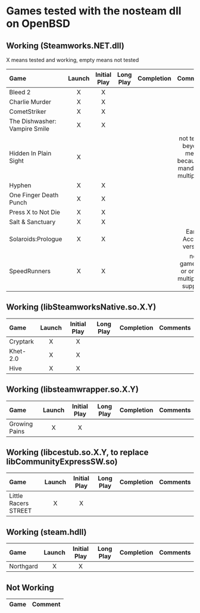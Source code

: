# Games tested with the nosteam dll on OpenBSD

## Working (Steamworks.NET.dll)

X means tested and working, empty means not tested

|Game|Launch|Initial Play|Long Play|Completion|Comments|
|:---|:----:|:----------:|:-------:|:--------:|:------:|
|Bleed 2		|X|X||||
|Charlie Murder		|X|X||||
|CometStriker		|X|X||||
|The Dishwasher: Vampire Smile	|X|X||||
|Hidden In Plain Sight	|X||||not tested beyond menu because of mandatory multiplayer|
|Hyphen			|X|X||||
|One Finger Death Punch	|X|X||||
|Press X to Not Die	|X|X||||
|Salt & Sanctuary	|X|X||||
|Solaroids:Prologue	|X|X|||Early Access version|
|SpeedRunners		|X|X|||no gamepad or online multiplayer support|

## Working (libSteamworksNative.so.X.Y)

|Game|Launch|Initial Play|Long Play|Completion|Comments|
|:---|:----:|:----------:|:-------:|:--------:|:------:|
|Cryptark		|X|X||||
|Khet-2.0		|X|X||||
|Hive			|X|X||||

## Working (libsteamwrapper.so.X.Y)

|Game|Launch|Initial Play|Long Play|Completion|Comments|
|:---|:----:|:----------:|:-------:|:--------:|:------:|
|Growing Pains		|X|X||||

## Working (libcestub.so.X.Y, to replace libCommunityExpressSW.so)

|Game|Launch|Initial Play|Long Play|Completion|Comments|
|:---|:----:|:----------:|:-------:|:--------:|:------:|
|Little Racers STREET		|X|X||||

## Working (steam.hdll)

|Game|Launch|Initial Play|Long Play|Completion|Comments|
|:---|:----:|:----------:|:-------:|:--------:|:------:|
|Northgard		|X|X||||

## Not Working

|Game|Comment|
|:---|:-----:|
